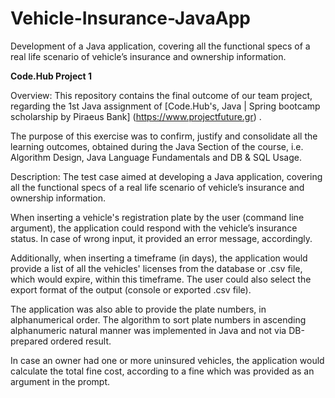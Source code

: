 # Vehicle-Insurance-JavaApp
Development of a Java application, covering all the functional specs of a real life scenario of vehicle’s insurance and ownership information.

**Code.Hub Project 1**

Overview: This repository contains the final outcome of our team project, regarding the 1st Java assignment of [Code.Hub's, Java | Spring bootcamp scholarship by Piraeus Bank] (https://www.projectfuture.gr) .

The purpose of this exercise was to confirm, justify and consolidate all the learning outcomes, obtained during the Java Section of the course, i.e. Algorithm Design, Java Language Fundamentals and DB & SQL Usage.

Description: The test case aimed at developing a Java application, covering all the functional specs of a real life scenario of vehicle’s insurance and ownership information.

When inserting a vehicle's registration plate by the user (command line argument), the application could respond with the vehicle’s insurance status. In case of wrong input, it provided an error message, accordingly.

Additionally, when inserting a timeframe (in days), the application would provide a list of all the vehicles' licenses from the database or .csv file, which would expire, within this timeframe. The user could also select the export format of the output (console or exported .csv file).

The application was also able to provide the plate numbers, in alphanumerical order. The algorithm to sort plate numbers in ascending alphanumeric natural manner was implemented in Java and not via DB-prepared ordered result.

In case an owner had one or more uninsured vehicles, the application would calculate the total fine cost, according to a fine which was provided as an argument in the prompt.
